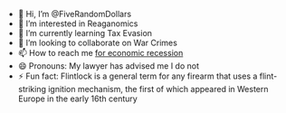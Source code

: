 - 👋 Hi, I’m @FiveRandomDollars
- 👀 I’m interested in Reaganomics
- 🌱 I’m currently learning Tax Evasion
- 💞️ I’m looking to collaborate on War Crimes
- 📫 How to reach me [for economic recession](https://www.youtube.com/watch?v=YBO2b76gCVg)
- 😄 Pronouns: My lawyer has advised me I do not 
- ⚡ Fun fact: Flintlock is a general term for any firearm that uses a flint-striking ignition mechanism, the first of which appeared in Western Europe in the early 16th century

<!---
FiveRandomDollars/FiveRandomDollars is a ✨ special ✨ repository because its `README.md` (this file) appears on your GitHub profile.
You can click the Preview link to take a look at your changes.
--->
